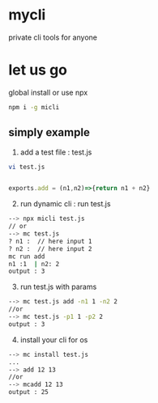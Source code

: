 # mycli
private cli tools for anyone


# let us go

global install or use npx
```bash
npm i -g micli

```
## simply example
1. add a test file : test.js
```bash
vi test.js
```
```js

exports.add = (n1,n2)=>{return n1 + n2}

```
2. run dynamic cli : run test.js
```bash
--> npx micli test.js 
// or 
--> mc test.js
? n1 :  // here input 1
? n2 :  // here input 2
mc run add
n1 :1  | n2: 2
output : 3
```
3. run test.js with params 
```bash
--> mc test.js add -n1 1 -n2 2
//or
--> mc test.js -p1 1 -p2 2
output : 3
```
4. install your cli for os
```bash
--> mc install test.js
...
--> add 12 13
//or
--> mcadd 12 13
output : 25
```

